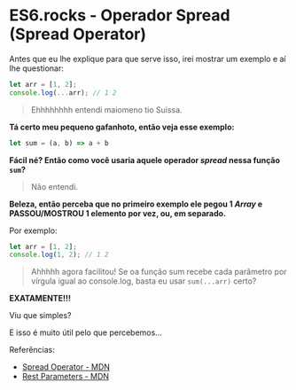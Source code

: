 # ES6.rocks - Operador Spread (Spread Operator)

Antes que eu lhe explique para que serve isso, irei mostrar um exemplo e aí lhe questionar:

```js
let arr = [1, 2];
console.log(...arr); // 1 2
```

> Ehhhhhhhh entendi maiomeno tio Suissa.

**Tá certo meu pequeno gafanhoto, então veja esse exemplo:**

```js
let sum = (a, b) => a + b
```

**Fácil né? Então como você usaria aquele operador *spread* nessa função `sum`?**

> Não entendi.

**Beleza, então perceba que no primeiro exemplo ele pegou 1 *Array* e PASSOU/MOSTROU 1 elemento por vez, ou, em separado.**

Por exemplo:

```js
let arr = [1, 2];
console.log(1, 2); // 1 2
```

> Ahhhhh agora facilitou!
> Se oa função sum recebe cada parâmetro por vírgula igual ao console.log, basta eu usar `sum(...arr)` certo?


**EXATAMENTE!!!**

Viu que simples?

E isso é muito útil pelo que percebemos...

Referências:

- [Spread Operator - MDN](https://developer.mozilla.org/pt-BR/docs/Web/JavaScript/Reference/Operators/Spread_operator)
- [Rest Parameters - MDN](https://developer.mozilla.org/en-US/docs/Web/JavaScript/Reference/Functions/rest_parameters)